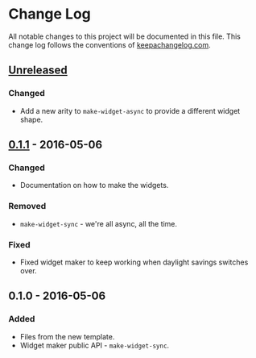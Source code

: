 # Change Log
All notable changes to this project will be documented in this file. This change log follows the conventions of [keepachangelog.com](http://keepachangelog.com/).

## [Unreleased][unreleased]
### Changed
- Add a new arity to `make-widget-async` to provide a different widget shape.

## [0.1.1] - 2016-05-06
### Changed
- Documentation on how to make the widgets.

### Removed
- `make-widget-sync` - we're all async, all the time.

### Fixed
- Fixed widget maker to keep working when daylight savings switches over.

## 0.1.0 - 2016-05-06
### Added
- Files from the new template.
- Widget maker public API - `make-widget-sync`.

[unreleased]: https://github.com/your-name/clojure-dsl/compare/0.1.1...HEAD
[0.1.1]: https://github.com/your-name/clojure-dsl/compare/0.1.0...0.1.1
